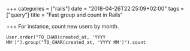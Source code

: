 +++
categories = ["rails"]
date = "2018-04-26T22:25:09+02:00"
tags = ["query"]
title = "Fast group and count in Rails"

+++
For instance, count new users by month.

<!--more-->

    User.order("TO_CHAR(created_at, 'YYYY MM')").group("TO_CHAR(created_at, 'YYYY MM')").count